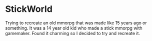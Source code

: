 # StickWorld
Trying to recreate an old mmorpg that was made like 15 years ago or something. It was a 14 year old kid who made a stick mmorpg with gamemaker. Found it charming so I decided to try and recreate it.
